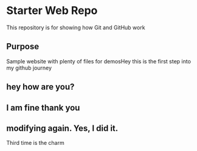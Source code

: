 # Starter Web Repo

This repository is for showing how Git and GitHub work

## Purpose

Sample website with plenty of files for demosHey this is the first step into my github journey

## hey how are you?


## I am fine thank you

## modifying again. Yes, I did it.

Third time is the charm



